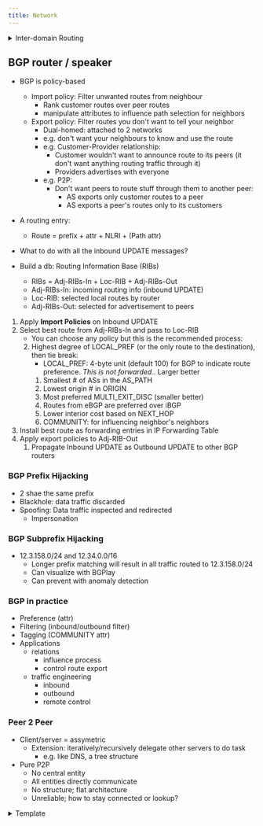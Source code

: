 ```yaml
---
title: Network
---
```



<details><summary>Inter-domain Routing</summary><p>
* Wk9-05-BGP
* 2 types of routing algos

Comparison | Link State algo | Distance Vector algo
-|-|-
Router knowledge | All know full network topology & link cost info | Only know connected neighbors & link costs
Algo type | Global / Centralized e.g. Djikstra | Decentralized, iteratively by exchanging info with neighbours
Algo impl | Open Shortest Path First (OSPF) | Routing Info Prtcl (RIP)

Limitations : Link State Routing
* High bandwidth: 
  * Topology info is flooded (to other routers)
* Sensitive info released by nodes
* High processing overhead: Everything computed locally by node
* Unit representing distance is not the same for all nodes

Distance Vector:
* Send distance metric per destination 
* Adv
  * Hide details of topology
  * Only next hop determined per node
* Disadv
  * Inconsistent units representing distance
  * Slow convergence due to counting-to-infinity
    *  Counting to infinity: (14:00) A - B - C, if link BC is cut, B will still think A can reach C and increment path cost, A will still think B can reach and increment path cost etc

Path Vector
* Extension of distance vector
  * Send entire path for each destination d 
  * Adv:
    * Avoid count-to-infinity problem
    * Avoid loops
  * In terms of ASes, only 3 hops needed (flattening of the internet as they seek to shorten the path for customers)

Border Gateway Protocol (BGP)
* Main goals:
  * Fulfil agreements with other ISPs
    * Define who provide transit for what (based on relationship)
      * Customer-provider
        * Customer pays provider for internet routing
          * multi-homing: if multiple providers to same customer
        * Provider provides transit service to customer
        * Customers:
          * Nontransit AS: Provider never flows traffic through customer
            * May not even need BGP if they don't intend to help route traffic; just need to know provider's static IP
          * Selective Transit: Allows some AS to flow traffic through, others deny
      * Peer to peer (P2P)
        * 2 ASes agree to transit between their customers
        * Usually don't pay each other
        * Agreement only between the 2 ASes; relationship is not transitive
        * Usually confidential
        * Usually between 2 big ASes
        * Traffic Exchange Ratio should be roughly balanced
        * Pros:
          * Reduce costs
          * Improve end-to-end performance
          * May be the only way
        * Cons:
          * No profit
          * Peers are competition
          * Peering requires periodic renegotiation
      * Sibling to sibling
        * ASs belong to same company
        * Share everything
  * Minimize costs
  * Ensure good performance for customers
* Tiers:
  * Tier 1 AS / ISP
    * Top of the customer-provider hierarchy, only have peers (no upstream)
      * Don't have to pay anyone
    * P2P with each other to form a full-mesh
      * Around 10-12 ASes (AT&T etc)
    * Lower layer
      * National / regional scope
    * Stub ASes
      * usually customers
    * List at CAIDA AS RANK
* 2 BGP routers (between ASes) exchange messages
  * advertise paths to different destination network prefixes
* Application layer, TCP port 179
  * exchange all active routes in their routing tables
  * exchange incremental updates
* BGP/IGP model used by ISPs (S15)
  * eBGP: Between ASes: exchange reachability info
    * Border routers are directly connected by TCP (no IGP)
    * ASes advertise their network prefix
    * No expiration timer for routes
    * All routes through peer become invalid if it goes down
    * Message Info:
      * Types: OPEN (TCP to peer), UPDATE (advertise/withdraw new/old paths), KEEPALIVE (Keep TCP open), NOTIFICATION (correct errors or FIN) (S18-19)
      * Attributes
        * Well-Known mandatory:
          * AS-PATH: All ASes in the path (e.g. AS1 AS24)
          * NEXT-HOP: IP addr of the first router in the next very next AS "next-hop-AS"
      * Prefix (IP prefix (network mask e.g. 138.16.64/22) of the AS)
      * Route: Contains Prefix + attribute
    * BGP Routing & Updating the routing table (hot potato routing)
      1. Init: Router learns of prefix from BGP route adverts from iBGPs
      2. eBGP level: Use shortest AS-PATH
      3. iBGP level: Find shortest path using OSPF to NEXT-HOP based on chosen AS-PATH
      4. Updating the forwarding table: Identify port along OSPF shortest path, Add prefix-port entry to forwarding table (e.g. 138.16.64/22, port 4)
  * iBGP: BGP inside the AS: 
    * propagrate reachability info so that other border routers will know (and can exchange)
    * Don't have to be directly connected (can use IGP)
    * But they must be (logically) fully meshed
      * Each pass on prefixes they learn from outside AS
      * Do not pass on prefixes learnt from other iBGP speakers
        * Info not repeated, reduce overhead, scalable
  * Interior Gateway Protocol (IGP): The normal network routing
  
</p></details>

## BGP router / speaker
* BGP is policy-based
  * Import policy: Filter unwanted routes from neighbour
    * Rank customer routes over peer routes
    * manipulate attributes to influence path selection for neighbors
  * Export policy: Filter routes you don't want to tell your neighbor
    * Dual-homed: attached to 2 networks
    * e.g. don't want your neighbours to know and use the route
    * e.g. Customer-Provider relationship:
        * Customer wouldn't want to announce route to its peers (it don't want anything routing traffic through it)
        * Providers advertises with everyone
    * e.g. P2P:
      * Don't want peers to route stuff through them to another peer:
        * AS exports only customer routes to a peer
        * AS exports a peer's routes only to its customers
    
* A routing entry:
  * Route = prefix + attr + NLRI + (Path attr)
* What to do with all the inbound UPDATE messages?
* Build a db: Routing Information Base (RIBs)
    * RIBs = Adj-RIBs-In + Loc-RIB + Adj-RIBs-Out
    * Adj-RIBs-In: incoming routing info (inbound UPDATE)
    * Loc-RIB: selected local routes by router
    * Adj-RIBs-Out: selected for advertisement to peers
1. Apply **Import Policies** on Inbound UPDATE
2. Select best route from Adj-RIBs-In and pass to Loc-RIB
   * You can choose any policy but this is the recommended process:
   2. Highest degree of LOCAL_PREF (or the only route to the destination), then tie break:
      * LOCAL_PREF: 4-byte unit (default 100) for BGP to indicate route preference. *This is not forwarded.*. Larger better
      1. Smallest \# of ASs in the AS_PATH
      2. Lowest origin \# in ORIGIN
      3. Most preferred MULTI_EXIT_DISC (smaller better)
      4. Routes from eBGP are preferred over iBGP
      5. Lower interior cost based on NEXT_HOP
      6. COMMUNITY: for influencing neighbor's neighbors
3. Install best route as forwarding entries in IP Forwarding Table
4. Apply export policies to Adj-RIB-Out
   1. Propagate Inbound UPDATE as Outbound UPDATE to other BGP routers

### BGP Prefix Hijacking
* 2 shae the same prefix
* Blackhole: data traffic discarded
* Spoofing: Data traffic inspected and redirected
  * Impersonation

### BGP Subprefix Hijacking
* 12.3.158.0/24 and 12.34.0.0/16
  * Longer prefix matching will result in all traffic routed to 12.3.158.0/24
  * Can visualize with BGPlay
  * Can prevent with anomaly detection

### BGP in practice
* Preference (attr)
* Filtering (inbound/outbound filter)
* Tagging (COMMUNITY attr)
* Applications
  * relations
    * influence process
    * control route export
  * traffic engineering
    * inbound
    * outbound
    * remote control 

### Peer 2 Peer
* Client/server = assymetric
  * Extension: iteratively/recursively delegate other servers to do task 
    * e.g. like DNS, a tree structure
* Pure P2P
  * No central entity
  * All entities directly communicate
  * No structure; flat architecture
  * Unreliable; how to stay connected or lookup?
<details><summary>Template</summary><p>
</p></details>